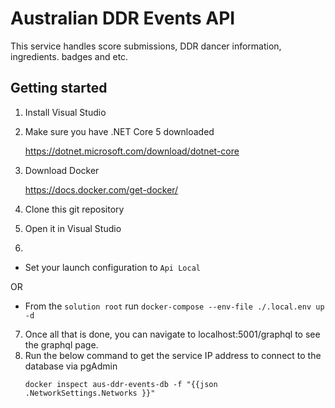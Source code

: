 # Australian DDR Events API

This service handles score submissions, DDR dancer information, ingredients. badges and etc.

## Getting started

1. Install Visual Studio

2. Make sure you have .NET Core 5 downloaded
   
   https://dotnet.microsoft.com/download/dotnet-core

3. Download Docker

   https://docs.docker.com/get-docker/

4. Clone this git repository
5. Open it in Visual Studio
6. 
  - Set your launch configuration to `Api Local`

OR 
  - From the `solution root` run `docker-compose --env-file ./.local.env up -d`
7. Once all that is done, you can navigate to localhost:5001/graphql to see the graphql page.
9. Run the below command to get the service IP address to connect to the database via pgAdmin
   ```
   docker inspect aus-ddr-events-db -f "{{json .NetworkSettings.Networks }}"
   ```
